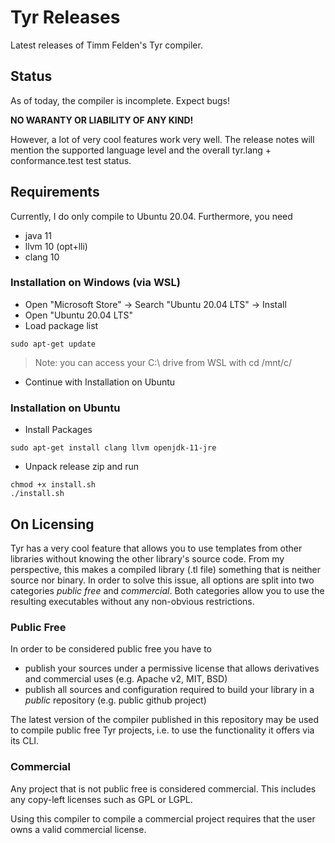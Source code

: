 # Tyr Releases
Latest releases of Timm Felden's Tyr compiler.

## Status

As of today, the compiler is incomplete.
Expect bugs!

**NO WARANTY OR LIABILITY OF ANY KIND!**

However, a lot of very cool features work very well.
The release notes will mention the supported language level and the overall tyr.lang + conformance.test test status.

## Requirements

Currently, I do only compile to Ubuntu 20.04.
Furthermore, you need
 - java 11
 - llvm 10 (opt+lli)
 - clang 10

### Installation on Windows (via WSL)

 - Open "Microsoft Store" -> Search "Ubuntu 20.04 LTS" -> Install
 - Open "Ubuntu 20.04 LTS"
 - Load package list
```
sudo apt-get update
```
> Note: you can access your C:\ drive from WSL with cd /mnt/c/
 - Continue with Installation on Ubuntu

### Installation on Ubuntu

 - Install Packages
```
sudo apt-get install clang llvm openjdk-11-jre
```

 - Unpack release zip and run
```
chmod +x install.sh
./install.sh
```

## On Licensing

Tyr has a very cool feature that allows you to use templates from other libraries without knowing the other library's source code.
From my perspective, this makes a compiled library (.tl file) something that is neither source nor binary.
In order to solve this issue, all options are split into two categories *public free* and *commercial*.
Both categories allow you to use the resulting executables without any non-obvious restrictions.

### Public Free

In order to be considered public free you have to
 - publish your sources under a permissive license that allows derivatives and commercial uses (e.g. Apache v2, MIT, BSD)
 - publish all sources and configuration required to build your library in a *public* repository (e.g. public github project)

The latest version of the compiler published in this repository may be used to compile public free Tyr projects, i.e. to use the functionality it offers via its CLI.

### Commercial

Any project that is not public free is considered commercial.
This includes any copy-left licenses such as GPL or LGPL.

Using this compiler to compile a commercial project requires that the user owns a valid commercial license.

